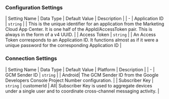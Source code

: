 

### Configuration Settings

| Setting Name |  Data Type    | Default Value  | Description |
| -
| Application ID | `string` | <unset> | This is the unique identifier for an application from the Marketing Cloud App Center. It is one half of the AppId/AccessToken pair. This is always in the form of a v4 UUID. |
| Access Token | `string` | <unset> | An Access Token corresponds to an Application ID. It functions almost as if it were a unique password for the corresponding Application ID |


### Connection Settings

| Setting Name |  Data Type    | Default Value | Platform | Description |
| -
| GCM Sender ID | `string` | <unset> | Android| The GCM Sender ID from the Google Developers Console Project Number configuration. |
| Subscriber Key | `string` | customerId | All| Subscriber Key is used to aggregate devices under a single user and to coordinate cross-channel messaging activity. |
